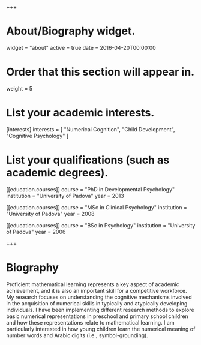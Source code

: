 +++
# About/Biography widget.
widget = "about"
active = true
date = 2016-04-20T00:00:00

# Order that this section will appear in.
weight = 5

# List your academic interests.
[interests]
  interests = [
    "Numerical Cognition",
    "Child Development",
    "Cognitive Psychology"
  ]

# List your qualifications (such as academic degrees).
[[education.courses]]
  course = "PhD in Developmental Psychology"
  institution = "University of Padova"
  year = 2013

[[education.courses]]
  course = "MSc in Clinical Psychology"
  institution = "University of Padova"
  year = 2008

[[education.courses]]
  course = "BSc in Psychology"
  institution = "University of Padova"
  year = 2006
 
+++

# Biography

Proficient mathematical learning represents a key aspect of academic achievement, and it is also an important skill for a competitive workforce. My research focuses on understanding the cognitive mechanisms involved in the acquisition of numerical skills in typically and atypically developing individuals. I have been implementing different research methods to explore basic numerical representations in preschool and primary school children and how these representations relate to mathematical learning. I am particularly interested in how young children learn the numerical meaning of number words and Arabic digits (i.e., symbol-grounding).
